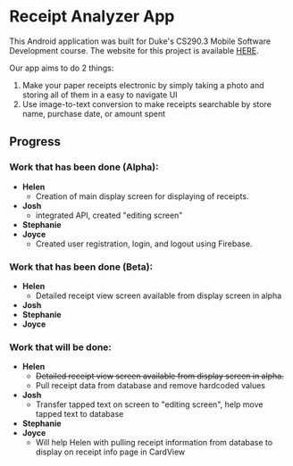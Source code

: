# Receipt Analyzer App
This Android application was built for Duke's CS290.3 Mobile Software Development course. The website for this project is available [HERE](https://joycechoi19.github.io/receiptAnalyzerWebsite/). 

Our app aims to do 2 things:
1. Make your paper receipts electronic by simply taking a photo and storing all of them in a easy to navigate UI 
2. Use image-to-text conversion to make receipts searchable by store name, purchase date, or amount spent

## Progress
### Work that has been done (Alpha):
* **Helen**
  * Creation of main display screen for displaying of receipts. 
* **Josh**
  * integrated API, created "editing screen"
* **Stephanie**
* **Joyce**
  * Created user registration, login, and logout using Firebase.

### Work that has been done (Beta):
* **Helen**
  * Detailed receipt view screen available from display screen in alpha
* **Josh**
* **Stephanie**
* **Joyce**

### Work that will be done:
* **Helen**
  * ~~Detailed receipt view screen available from display screen in alpha.~~
  * Pull receipt data from database and remove hardcoded values
* **Josh**
  * Transfer tapped text on screen to "editing screen", help move tapped text to database
* **Stephanie**
* **Joyce**
  * Will help Helen with pulling receipt information from database to display on receipt info page in CardView
